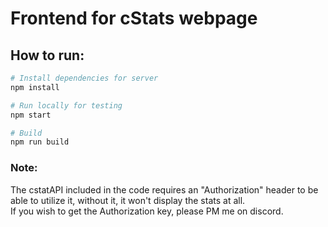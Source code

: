 # Frontend for cStats webpage

## How to run:
``` bash
# Install dependencies for server
npm install

# Run locally for testing
npm start

# Build
npm run build
```

### Note:
The cstatAPI included in the code requires an "Authorization" header to be able to utilize it, without it, it won't display the stats at all.  
If you wish to get the Authorization key, please PM me on discord.

